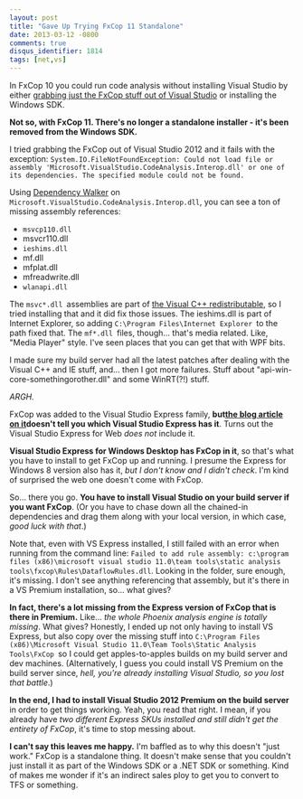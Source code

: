 ```yaml
---
layout: post
title: "Gave Up Trying FxCop 11 Standalone"
date: 2013-03-12 -0800
comments: true
disqus_identifier: 1814
tags: [net,vs]
---
```

In FxCop 10 you could run code analysis without installing Visual Studio
by either [grabbing just the FxCop stuff out of Visual
Studio](/archive/2010/03/29/updating-your-continuous-integration-build-to-run-fxcop-from-vs2010.aspx)
or installing the Windows SDK.

**Not so, with FxCop 11. There's no longer a standalone installer - it's
been removed from the Windows SDK.**

I tried grabbing the FxCop out of Visual Studio 2012 and it fails with
the exception:
`System.IO.FileNotFoundException: Could not load file or assembly 'Microsoft.VisualStudio.CodeAnalysis.Interop.dll' or one of its dependencies. The specified module could not be found.`

Using [Dependency Walker](http://www.dependencywalker.com/) on
`Microsoft.VisualStudio.CodeAnalysis.Interop.dll`, you can see a ton of
missing assembly references:

-   `msvcp110.dll`
-   msvcr110.dll
-   `ieshims.dll`
-   mf.dll
-   mfplat.dll
-   mfreadwrite.dll
-   `wlanapi.dll`

The `msvc*.dll `assemblies are part of [the Visual C++
redistributable](http://www.microsoft.com/en-us/download/details.aspx?id=30679),
so I tried installing that and it did fix those issues. The ieshims.dll
is part of Internet Explorer, so adding
`C:\Program Files\Internet Explorer `to the path fixed that. The
`mf*.dll `files, though... that's media related. Like, "Media Player"
style. I've seen places that you can get that with WPF bits.

I made sure my build server had all the latest patches after dealing
with the Visual C++ and IE stuff, and... then I got more failures. Stuff
about "api-win-core-somethingorother.dll" and some WinRT(?!) stuff.

*ARGH.*

FxCop was added to the Visual Studio Express family, **but**[**the blog
article on
it**](http://blogs.msdn.com/b/codeanalysis/archive/2012/03/08/what-s-new-in-code-analysis-for-visual-studio-11.aspx)**doesn't
tell you which Visual Studio Express has it**. Turns out the Visual
Studio Express for Web *does not* include it.

**Visual Studio Express for Windows Desktop has FxCop in it**, so that's
what you have to install to get FxCop up and running. I presume the
Express for Windows 8 version also has it, *but I don't know and I
didn't check*. I'm kind of surprised the web one doesn't come with
FxCop.

So... there you go. **You have to install Visual Studio on your build
server if you want FxCop**. (Or you have to chase down all the
chained-in dependencies and drag them along with your local version, in
which case, *good luck with that*.)

Note that, even with VS Express installed, I still failed with an error
when running from the command line:
`Failed to add rule assembly: c:\program files (x86)\microsoft visual studio 11.0\team tools\static analysis tools\fxcop\Rules\DataflowRules.dll`.
Looking in the folder, sure enough, it's missing. I don't see anything
referencing that assembly, but it's there in a VS Premium installation,
so... what gives?

**In fact, there's a lot missing from the Express version of FxCop that
is there in Premium.** Like... *the whole Phoenix analysis engine is
totally missing*. What gives? Honestly, I ended up not only having to
install VS Express, but also copy over the missing stuff into
`C:\Program Files (x86)\Microsoft Visual Studio 11.0\Team Tools\Static Analysis Tools\FxCop `so
I could get apples-to-apples builds on my build server and dev machines.
(Alternatively, I guess you could install VS Premium on the build server
since, *hell, you're already installing Visual Studio, so you lost that
battle*.)

**In the end, I had to install Visual Studio 2012 Premium on the build
server** in order to get things working. Yeah, you read that right. I
mean, if you already have *two different Express SKUs installed and
still didn't get the entirety of FxCop*, it's time to stop messing
about.

**I can't say this leaves me happy.** I'm baffled as to why this doesn't
"just work." FxCop is a standalone thing. It doesn't make sense that you
couldn't just install it as part of the Windows SDK or a .NET SDK or
something. Kind of makes me wonder if it's an indirect sales ploy to get
you to convert to TFS or something.

